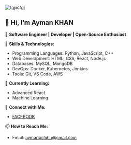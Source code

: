 

![fgjxcfgj](https://github.com/user-attachments/assets/248b2b04-1d3e-4fc3-bbb1-73b017d77882)

👋 Hi, I’m Ayman KHAN
---

🚀 **Software Engineer | Developer | Open-Source Enthusiast**

🔧 **Skills & Technologies:**
- Programming Languages: Python, JavaScript, C++
- Web Development: HTML, CSS, React, Node.js
- Databases: MySQL, MongoDB
- DevOps: Docker, Kubernetes, Jenkins
- Tools: Git, VS Code, AWS

🌱 **Currently Learning:**
- Advanced React
- Machine Learning

🔗 **Connect with Me:**
- [FACEBOOK]([your-linkedin-url](https://www.facebook.com/profile.php?id=61556927296348))


📫 **How to Reach Me:**
- Email: aymanuchiha@gmail.com

